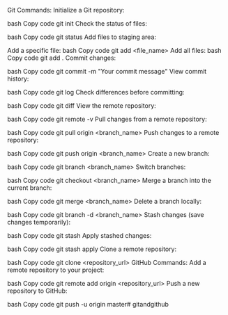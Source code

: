 Git Commands:
Initialize a Git repository:

bash
Copy code
git init
Check the status of files:

bash
Copy code
git status
Add files to staging area:

Add a specific file:
bash
Copy code
git add <file_name>
Add all files:
bash
Copy code
git add .
Commit changes:

bash
Copy code
git commit -m "Your commit message"
View commit history:

bash
Copy code
git log
Check differences before committing:

bash
Copy code
git diff
View the remote repository:

bash
Copy code
git remote -v
Pull changes from a remote repository:

bash
Copy code
git pull origin <branch_name>
Push changes to a remote repository:

bash
Copy code
git push origin <branch_name>
Create a new branch:

bash
Copy code
git branch <branch_name>
Switch branches:

bash
Copy code
git checkout <branch_name>
Merge a branch into the current branch:

bash
Copy code
git merge <branch_name>
Delete a branch locally:

bash
Copy code
git branch -d <branch_name>
Stash changes (save changes temporarily):

bash
Copy code
git stash
Apply stashed changes:

bash
Copy code
git stash apply
Clone a remote repository:

bash
Copy code
git clone <repository_url>
GitHub Commands:
Add a remote repository to your project:

bash
Copy code
git remote add origin <repository_url>
Push a new repository to GitHub:

bash
Copy code
git push -u origin master#   g i t a n d g i t h u b  
 